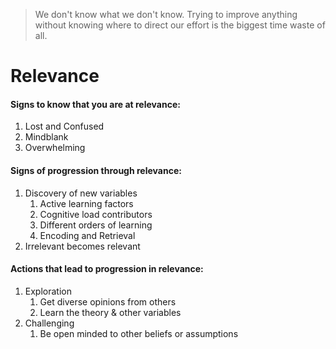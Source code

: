 
> We don't know what we don't know. Trying to improve anything without knowing where to direct our effort is the biggest time waste of all.

# Relevance

#### Signs to know that you are at relevance:

1. Lost and Confused
2. Mindblank
3. Overwhelming

#### Signs of progression through relevance:

1. Discovery of new variables
	1. Active learning factors
	2. Cognitive load contributors
	3. Different orders of learning
	4. Encoding and Retrieval
2. Irrelevant becomes relevant

#### Actions that lead to progression in relevance:

1. Exploration
	1. Get diverse opinions from others
	2. Learn the theory & other variables
2. Challenging
	1. Be open minded to other beliefs or assumptions